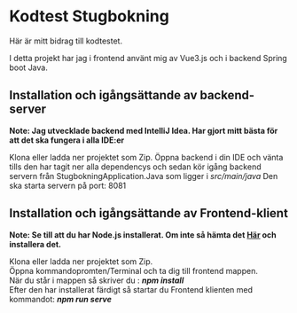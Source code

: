 
# Kodtest Stugbokning

Här är mitt bidrag till kodtestet. 

I detta projekt har jag i frontend använt mig av Vue3.js och i backend Spring boot Java.

## Installation och igångsättande av backend-server
<b>Note: Jag utvecklade backend med IntelliJ Idea.
Har gjort mitt bästa för att det ska fungera i alla IDE:er</b>

Klona eller ladda ner projektet som Zip.
Öppna backend i din IDE och vänta tills den har tagit ner alla dependencys och sedan kör igång backend servern  från StugbokningApplication.Java som ligger i *src/main/java* Den ska starta servern på port: 8081

## Installation och igångsättande av Frontend-klient
<b>Note: Se till att du har Node.js installerat.
Om inte så hämta det [Här](https://nodejs.org/en)  och installera det.</b>

Klona eller ladda ner projektet som Zip.<br>
Öppna kommandopromten/Terminal och ta dig till frontend mappen. <br>
När du står i mappen så skriver du : ***npm install***<br>
Efter den har installerat färdigt så startar du Frontend klienten med kommandot: ***npm run serve***





